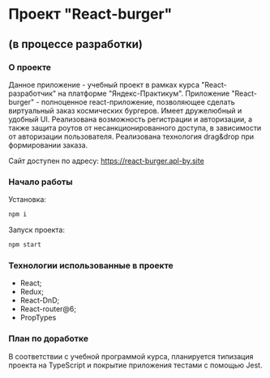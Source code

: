 # Проект "React-burger" 
(в процессе разработки)
---
### О проекте

 Данное приложение - учебный проект в рамках курса "React-разработчик" на платформе "Яндекс-Практикум".
 Приложение "React-burger" - полноценное react-приложение, позволяющее сделать виртуальный заказ космических бургеров. Имеет дружелюбный и удобный UI. Реализована возможность регистрации и авторизации, а также защита роутов от несанкционированного доступа, в зависимости от авторизации пользователя. Реализована технология drag&drop при формировании заказа.   
 
 Сайт доступен по адресу: https://react-burger.apl-by.site
 ### Начало работы  

Установка:
```bash
npm i
```  
Запуск проекта:  
```bash
npm start
```  
 ### Технологии использованные в проекте

- React;
- Redux;
- React-DnD;
- React-router@6;
- PropTypes

 ### План по доработке
 В соответствии с учебной программой курса, планируется типизация проекта на TypeScript и покрытие приложения тестами с помощью Jest.